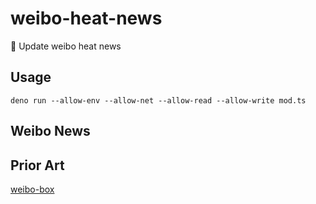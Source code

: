 # weibo-heat-news

:newspaper: Update weibo heat news

## Usage

```shell
deno run --allow-env --allow-net --allow-read --allow-write mod.ts
```

## Weibo News

<!-- BEGIN WEIBO -->
<!-- Updated at: Thu Jul 25 2024 01:51:40 GMT+0800 (China Standard Time) -->
<!-- END WEIBO -->

## Prior Art

[weibo-box](https://github.com/Himself65/weibo-box)

